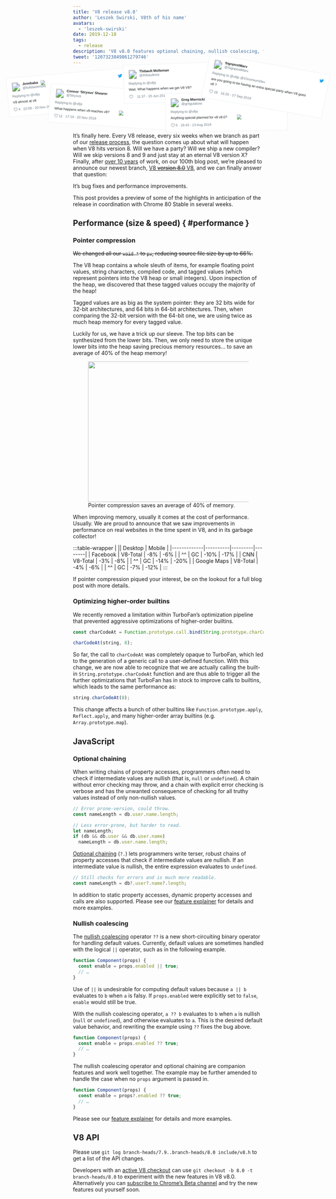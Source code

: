```yaml
---
title: 'V8 release v8.0'
author: 'Leszek Swirski, V8th of his name'
avatars:
  - 'leszek-swirski'
date: 2019-12-18
tags:
  - release
description: 'V8 v8.0 features optional chaining, nullish coalescing, faster higher-order builtins -- oh and 40% less memory use thanks to pointer compression, no big deal. '
tweet: '1207323849861279746'
---
```


<!-- Yes, it's an SVG. Please don't ask me how long I spent making it. -->
<!-- markdownlint-capture -->
<!-- markdownlint-disable no-inline-html -->
<svg xmlns="http://www.w3.org/2000/svg" width="1075" height="260" viewBox="-5 140 1075 260" style="position:relative;max-width:90vw;height:auto;margin-top:max(-47px,-5vw);left:50%;margin-left:max(-547px,-45vw);margin-bottom:-1em;"><style>text{font-family:Helvetica,Roboto,Segoe UI,Calibri,sans-serif;fill:#1c2022;font-weight:400}.bg,.divider{stroke:#e1e8ed;stroke-width:.8;fill:#fff}a.name text{font-weight:700}.seeOther,.subText,a.like text,a.name .subText{fill:#697882;font-size:14px;font-weight:400}.seeOther{fill:#2b7bb9}a.like path{fill:url(#b)}a:hover text{fill:#3b94d9}a.like:hover text{fill:#e0245e}a.like:hover path{fill:url(#B)}.dark .bg{stroke:#66757f;fill:#000}.dark text{fill:#f5f8fa}.dark .subText,.dark a.name .subText,.dark a.like text{fill:#8899a6}.dark .seeOther{fill:#3b94d9}.dark a:hover text{fill:#55acee}.dark a.like:hover text{fill:#e0245e}</style><defs><pattern id="a" width="1" height="1" patternContentUnits="objectBoundingBox" patternUnits="objectBoundingBox"><image width="1" height="1" href="data:image/svg+xml,<svg xmlns=%22http://www.w3.org/2000/svg%22 viewBox=%220 0 72 72%22><path fill=%22none%22 d=%22M0 0h72v72H0z%22/><path class=%22icon%22 fill=%22%231da1f2%22 d=%22M68.812 15.14c-2.348 1.04-4.87 1.744-7.52 2.06 2.704-1.62 4.78-4.186 5.757-7.243-2.53 1.5-5.33 2.592-8.314 3.176C56.35 10.59 52.948 9 49.182 9c-7.23 0-13.092 5.86-13.092 13.093 0 1.026.118 2.02.338 2.98C25.543 24.527 15.9 19.318 9.44 11.396c-1.125 1.936-1.77 4.184-1.77 6.58 0 4.543 2.312 8.552 5.824 10.9-2.146-.07-4.165-.658-5.93-1.64-.002.056-.002.11-.002.163 0 6.345 4.513 11.638 10.504 12.84-1.1.298-2.256.457-3.45.457-.845 0-1.666-.078-2.464-.23 1.667 5.2 6.5 8.985 12.23 9.09-4.482 3.51-10.13 5.605-16.26 5.605-1.055 0-2.096-.06-3.122-.184 5.794 3.717 12.676 5.882 20.067 5.882 24.083 0 37.25-19.95 37.25-37.25 0-.565-.013-1.133-.038-1.693 2.558-1.847 4.778-4.15 6.532-6.774z%22/></svg>"/></pattern><pattern id="b" width="1" height="1" patternContentUnits="objectBoundingBox" patternUnits="objectBoundingBox"><image width="1" height="1" href="data:image/svg+xml,<svg xmlns=%22http://www.w3.org/2000/svg%22 width=%2224%22 height=%2224%22 viewBox=%220 0 24 24%22><path class=%22icon%22 fill=%22%23697882%22 d=%22M12 21.638h-.014C9.403 21.59 1.95 14.856 1.95 8.478c0-3.064 2.525-5.754 5.403-5.754 2.29 0 3.83 1.58 4.646 2.73.813-1.148 2.353-2.73 4.644-2.73 2.88 0 5.404 2.69 5.404 5.755 0 6.375-7.454 13.11-10.037 13.156H12zM7.354 4.225c-2.08 0-3.903 1.988-3.903 4.255 0 5.74 7.035 11.596 8.55 11.658 1.52-.062 8.55-5.917 8.55-11.658 0-2.267-1.822-4.255-3.902-4.255-2.528 0-3.94 2.936-3.952 2.965-.23.562-1.156.562-1.387 0-.015-.03-1.426-2.965-3.955-2.965z%22/></svg>"/></pattern><pattern id="B" width="1" height="1" patternContentUnits="objectBoundingBox" patternUnits="objectBoundingBox"><image width="1" height="1" href="data:image/svg+xml,<svg xmlns=%22http://www.w3.org/2000/svg%22 width=%2224%22 height=%2224%22 viewBox=%220 0 24 24%22><path class=%22icon%22 fill=%22%23E0245E%22 d=%22M12 21.638h-.014C9.403 21.59 1.95 14.856 1.95 8.478c0-3.064 2.525-5.754 5.403-5.754 2.29 0 3.83 1.58 4.646 2.73.813-1.148 2.353-2.73 4.644-2.73 2.88 0 5.404 2.69 5.404 5.755 0 6.375-7.454 13.11-10.037 13.156H12zM7.354 4.225c-2.08 0-3.903 1.988-3.903 4.255 0 5.74 7.035 11.596 8.55 11.658 1.52-.062 8.55-5.917 8.55-11.658 0-2.267-1.822-4.255-3.902-4.255-2.528 0-3.94 2.936-3.952 2.965-.23.562-1.156.562-1.387 0-.015-.03-1.426-2.965-3.955-2.965z%22/></svg>"/></pattern></defs><g><path class="bg" d="M-2.2 222.4l398.4-34.8 13.6 127.3-398.4 34.8z"/><g transform="rotate(-5 830.8 -212.3) scale(.8)"><a><image width="36" height="36" x="-25.2" y="206.2" href="https://pbs.twimg.com/profile_images/1204331159582367745/YF3T9NOI_normal.jpg"/></a><a class="name"><text x="66" y="21"><tspan x="19.8" y="218.6">Josebaba</tspan></text><image width="22.4" height="20" x="93.6" y="206.2" href="http://abs.twimg.com/emoji/v2/72x72/1f4a5.png"/><text x="66" y="42" class="subText"><tspan x="19.8" y="235.4">@fullstackmofo</tspan></text></a><a><path fill="url(#a)" d="M412.8 206.2h20v20h-20z"/></a><a><text x="21" y="72" class="subText"><tspan x="-25.2" y="266.8">Replying to @v8js</tspan></text></a><text x="21" y="93"><tspan x="-25.2" y="291.2">V8 almost at v8</tspan></text><a class="like"><path d="M-25.2 307.4h17.5v17.5h-17.5z"/><text x="42" y="125" class="subText"><tspan x="-4.7" y="321.2">4</tspan></text></a><a><text x="61" y="126" class="subText"><tspan x="15.1" y="321.2">22:09 - 20 Nov 2019</tspan></text></a></g></g><g><path class="bg" d="M147.2 238.9l399 27.9-10.8 127-399-28z"/><g transform="rotate(4 -638.7 1274.7) scale(.8)"><a><image width="36" height="36" x="112.3" y="254.2" href="https://pbs.twimg.com/profile_images/1205935667596943360/vN1fmH58_normal.jpg"/></a><a class="name"><text x="66" y="21"><tspan x="157.3" y="264.8">Connor ‘Stryxus’ Shearer</tspan></text><text x="66" y="40" class="subText"><tspan x="157.3" y="281.6">@Stryxus</tspan></text></a><a><path fill="url(#a)" d="M550.3 254.2h20v20h-20z"/></a><a><text x="21" y="71" class="subText"><tspan x="112.3" y="314">Replying to @v8js</tspan></text></a><g data-id="p"><text x="21" y="92"><tspan x="112.3" y="339.2">What happens when v8 reaches v8?</tspan></text><image width="22.4" height="20" x="375.6" y="325.2" href="https://abs.twimg.com/emoji/v2/72x72/1f914.png"/></g><a class="like"><path d="M112.3 355.4h17.5v17.5h-17.5z"/><text x="42" y="125"><tspan x="132.8" y="369.2">11</tspan></text></a><a><text x="68" y="126" class="subText"><tspan x="159.4" y="369.2">17:19 - 20 Nov 2019</tspan></text></a></g></g><g><path class="bg" d="M383.2 179.6l399.8-14 5.4 126.6-399.8 14z"/><g transform="rotate(-2 1958.9 -3131) scale(.8)"><a><image width="36" height="36" x="356.8" y="174.2" href="https://pbs.twimg.com/profile_images/977905767415205888/Pr5NSZ_T_normal.jpg"/></a><a class="name"><text x="66" y="21"><tspan x="401.8" y="184.8">Thibault Molleman</tspan></text><text x="66" y="40" class="subText"><tspan x="401.8" y="201.6">@thibaultmol</tspan></text></a><a><path fill="url(#a)" d="M794.8 174.2h20v20h-20z"/></a><a><text x="21" y="71" class="subText"><tspan x="356.8" y="234">Replying to @v8js</tspan></text></a><text x="21" y="92"><tspan x="356.8" y="258.4">Wait. What happens when we get V8 V8?</tspan></text><a class="like"><path d="M356.8 274.6h17.5v17.5h-17.5z"/></a><a><text x="54" y="125" class="subText"><tspan x="389.3" y="288.4">11:37 - 20 Jun 2019</tspan></text></a></g></g><g><path class="bg" d="M522 272.1l400-7 2.6 127.4-400 7z"/><g transform="rotate(-1 4619.2 -7976.5) scale(.8)"><a><image width="36" height="36" x="494.3" y="270.2" href="https://pbs.twimg.com/profile_images/1185226911221452802/nH7ykGFP_normal.jpg"/></a><a class="name"><text x="66" y="21"><tspan x="539.3" y="280.8">Greg Miernicki</tspan></text><text x="66" y="40" class="subText"><tspan x="539.3" y="297.6">@gregulatore</tspan></text></a><a><path fill="url(#a)" d="M932.3 270.2h20v20h-20z"/></a><a><text x="21" y="71" class="subText"><tspan x="494.3" y="330">Replying to @v8js</tspan></text></a><g data-id="p"><text x="21" y="92"><tspan x="494.3" y="355.2">Anything special planned for v8 v8.0?</tspan></text><image width="22.4" height="20" x="764.7" y="341.2" href="https://abs.twimg.com/emoji/v2/72x72/1f605.png"/></g><a class="like"><path d="M494.3 371.4h17.5v17.5h-17.5z"/><text x="42" y="125"><tspan x="514.8" y="385.2">5</tspan></text></a><a><text x="61" y="126" class="subText"><tspan x="534.6" y="385.2">16:43 - 13 Aug 2019</tspan></text></a></g></g><g><path class="bg" d="M671.2 141.3l394 69.5-30 142.7-394-69.5z"/><g transform="rotate(10 469.6 1210) scale(.8)"><a><image width="36" height="36" x="624.2" y="174.2" href="https://pbs.twimg.com/profile_images/22070422/south_park_me__art_raged__normal.jpg"/></a><a class="name"><text x="66" y="21"><tspan x="669.2" y="184.8">SignpostMarv</tspan></text><text x="66" y="40" class="subText"><tspan x="669.2" y="201.6">@SignpostMarv</tspan></text></a><a><path fill="url(#a)" d="M1062.2 174.2h20v20h-20z"/></a><a><text x="21" y="71" class="subText"><tspan x="624.2" y="234">Replying to @v8js @ChromiumDev</tspan></text></a><text x="21" y="92"><tspan x="624.2" y="258.4">are you going to be having an extra special party when V8 goes</tspan><tspan x="624.2" y="279.4">v8 ?</tspan></text><a class="like"><path d="M624.2 296.6h17.5v17.5h-17.5z"/><text x="42" y="146"><tspan x="644.7" y="310.4">18</tspan></text></a><a><text x="69" y="147" class="subText"><tspan x="672.3" y="310.4">16:20 - 27 Sep 2019</tspan></text></a></g></g></svg>
<!-- markdownlint-restore -->

It’s finally here. Every V8 release, every six weeks when we branch as part of our [release process](/docs/release-process), the question comes up about what will happen when V8 hits version 8. Will we have a party? Will we ship a new compiler? Will we skip versions 8 and 9 and just stay at an eternal V8 version X? Finally, after [over 10 years](/blog/10-years) of work, on our 100th blog post, we’re pleased to announce our newest branch, [V8 ~~version 8.0~~ V8](https://chromium.googlesource.com/v8/v8.git/+log/branch-heads/8.0), and we can finally answer that question:

It’s bug fixes and performance improvements.

This post provides a preview of some of the highlights in anticipation of the release in coordination with Chrome 80 Stable in several weeks.

## Performance (size & speed) { #performance }

### Pointer compression

~~We changed all our `void *` to `pv`, reducing source file size by up to 66%.~~

The V8 heap contains a whole sleuth of items, for example floating point values, string characters, compiled code, and tagged values (which represent pointers into the V8 heap or small integers). Upon inspection of the heap, we discovered that these tagged values occupy the majority of the heap!

Tagged values are as big as the system pointer: they are 32 bits wide for 32-bit architectures, and 64 bits in 64-bit architectures. Then, when comparing the 32-bit version with the 64-bit one, we are using twice as much heap memory for every tagged value.

Luckily for us, we have a trick up our sleeve. The top bits can be synthesized from the lower bits. Then, we only need to store the unique lower bits into the heap saving precious memory resources... to save an average of 40% of the heap memory!

<figure>
  <img src="/_img/v8-release-80/pointer-compression-chart.svg" width="683" height="371" alt="" loading="lazy">
  <figcaption>Pointer compression saves an average of 40% of memory.</figcaption>
</figure>

When improving memory, usually it comes at the cost of performance. Usually. We are proud to announce that we saw improvements in performance on real websites in the time spent in V8, and in its garbage collector!

:::table-wrapper
|                       || Desktop | Mobile |
|-------------|----------|---------|--------|
| Facebook    | V8-Total | -8%     | -6%    |
| ^^          | GC       | -10%    | -17%   |
| CNN         | V8-Total | -3%     | -8%    |
| ^^          | GC       | -14%    | -20%   |
| Google Maps | V8-Total | -4%     | -6%    |
| ^^          | GC       | -7%     | -12%   |
:::

If pointer compression piqued your interest, be on the lookout for a full blog post with more details.

### Optimizing higher-order builtins

We recently removed a limitation within TurboFan’s optimization pipeline that prevented aggressive optimizations of higher-order builtins.

```js
const charCodeAt = Function.prototype.call.bind(String.prototype.charCodeAt);

charCodeAt(string, 8);
```

So far, the call to `charCodeAt` was completely opaque to TurboFan, which led to the generation of a generic call to a user-defined function. With this change, we are now able to recognize that we are actually calling the built-in `String.prototype.charCodeAt` function and are thus able to trigger all the further optimizations that TurboFan has in stock to improve calls to builtins, which leads to the same performance as:

```js
string.charCodeAt(8);
```

This change affects a bunch of other builtins like `Function.prototype.apply`, `Reflect.apply`, and many higher-order array builtins (e.g. `Array.prototype.map`).

## JavaScript

### Optional chaining

When writing chains of property accesses, programmers often need to check if intermediate values are nullish (that is, `null` or `undefined`). A chain without error checking may throw, and a chain with explicit error checking is verbose and has the unwanted consequence of checking for all truthy values instead of only non-nullish values.

```js
// Error prone-version, could throw.
const nameLength = db.user.name.length;

// Less error-prone, but harder to read.
let nameLength;
if (db && db.user && db.user.name)
  nameLength = db.user.name.length;
```

[Optional chaining](https://v8.dev/features/optional-chaining) (`?.`) lets programmers write terser, robust chains of property accesses that check if intermediate values are nullish. If an intermediate value is nullish, the entire expression evaluates to `undefined`.

```js
// Still checks for errors and is much more readable.
const nameLength = db?.user?.name?.length;
```

In addition to static property accesses, dynamic property accesses and calls are also supported. Please see our [feature explainer](https://v8.dev/features/optional-chaining) for details and more examples.

### Nullish coalescing

The [nullish coalescing](https://v8.dev/features/nullish-coalescing) operator `??` is a new short-circuiting binary operator for handling default values. Currently, default values are sometimes handled with the logical `||` operator, such as in the following example.

```js
function Component(props) {
  const enable = props.enabled || true;
  // …
}
```

Use of `||` is undesirable for computing default values because `a || b` evaluates to `b` when `a` is falsy. If `props.enabled` were explicitly set to `false`, `enable` would still be true.

With the nullish coalescing operator, `a ?? b` evaluates to `b` when `a` is nullish (`null` or `undefined`), and otherwise evaluates to `a`. This is the desired default value behavior, and rewriting the example using `??` fixes the bug above.

```js
function Component(props) {
  const enable = props.enabled ?? true;
  // …
}
```

The nullish coalescing operator and optional chaining are companion features and work well together. The example may be further amended to handle the case when no `props` argument is passed in.

```js
function Component(props) {
  const enable = props?.enabled ?? true;
  // …
}
```

Please see our [feature explainer](https://v8.dev/features/nullish-coalescing) for details and more examples.

## V8 API

Please use `git log branch-heads/7.9..branch-heads/8.0 include/v8.h` to get a list of the API changes.

Developers with an [active V8 checkout](/docs/source-code#using-git) can use `git checkout -b 8.0 -t branch-heads/8.0` to experiment with the new features in V8 v8.0. Alternatively you can [subscribe to Chrome’s Beta channel](https://www.google.com/chrome/browser/beta.html) and try the new features out yourself soon.
